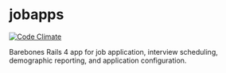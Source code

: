 # jobapps
[![Code Climate](https://codeclimate.com/github/umts/jobapps/badges/gpa.svg)](https://codeclimate.com/github/umts/jobapps)

Barebones Rails 4 app for job application, interview scheduling, demographic reporting, and application configuration.
